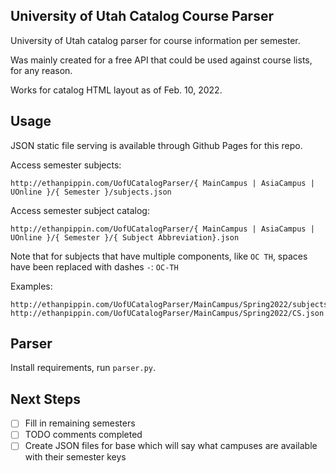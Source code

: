 ## University of Utah Catalog Course Parser

University of Utah catalog parser for course information per semester.

Was mainly created for a free API that could be used against course lists, for any reason.

Works for catalog HTML layout as of Feb. 10, 2022.

## Usage

JSON static file serving is available through Github Pages for this repo.

Access semester subjects:

```
http://ethanpippin.com/UofUCatalogParser/{ MainCampus | AsiaCampus | UOnline }/{ Semester }/subjects.json
```

Access semester subject catalog:
```
http://ethanpippin.com/UofUCatalogParser/{ MainCampus | AsiaCampus | UOnline }/{ Semester }/{ Subject Abbreviation}.json
```

Note that for subjects that have multiple components, like `OC TH`, spaces have been replaced with dashes `-`: `OC-TH`

Examples:

```
http://ethanpippin.com/UofUCatalogParser/MainCampus/Spring2022/subjects.json
http://ethanpippin.com/UofUCatalogParser/MainCampus/Spring2022/CS.json
```

## Parser

Install requirements, run `parser.py`.

## Next Steps

- [ ] Fill in remaining semesters
- [ ] TODO comments completed
- [ ] Create JSON files for base which will say what campuses are available with their semester keys
